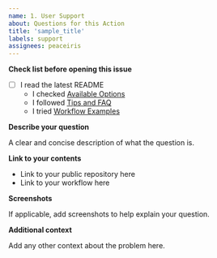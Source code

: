 ```yaml
---
name: 1. User Support
about: Questions for this Action
title: 'sample_title'
labels: support
assignees: peaceiris
---
```


**Check list before opening this issue**

- [ ] I read the latest README
  - I checked [Available Options](https://github.com/peaceiris/actions-gh-pages#options)
  - I followed [Tips and FAQ](https://github.com/peaceiris/actions-gh-pages#tips-and-faq)
  - I tried [Workflow Examples](https://github.com/peaceiris/actions-gh-pages#examples)

**Describe your question**

A clear and concise description of what the question is.

**Link to your contents**

- Link to your public repository here
- Link to your workflow here

**Screenshots**

If applicable, add screenshots to help explain your question.

**Additional context**

Add any other context about the problem here.
